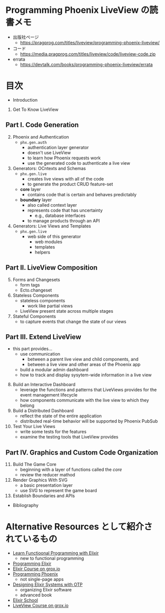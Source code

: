 # Programming Phoenix LiveView の読書メモ
- 出版社ページ
    - https://pragprog.com/titles/liveview/programming-phoenix-liveview/
- コード
    - https://media.pragprog.com/titles/liveview/code/liveview-code.zip
- errata
    - https://devtalk.com/books/programming-phoenix-liveview/errata

# 目次
- Introduction
1. Get To Know LiveView
## Part I. Code Generation
2. Phoenix and Authentication
    - `phx.gen.auth`
        - authentication layer generator
        - doesn't use LiveView
        - to learn how Phoenix requests work
        - use the generated code to authenticate a live view
3. Generators: OCntexts and Schemas
    - `phx.gen.live`
        - creates live views with all of the code
        - to generate the product CRUD feature-set
    - **core** layer
        - contains code that is certain and behaves predictably
    - **boundary** layer
        - also called context layer
        - represents code that has uncertainty
            - e.g., database interfaces
        - to manage products through an API
4. Generators: Live Views and Templates
    - `phx.gen.live`
        - web side of this generator
            - web modules
            - templates
            - helpers
## Part II. LiveView Composition
5. Forms and Changesets
    - form tags
    - Ecto.changeset
6. Stateless Components
    - stateless components
        - work like partial views
    - LiveView present state across multiple stages
7. Stateful Components
    - to capture events that change the state of our views
## Part III. Extend LiveView
- this part provides...
    - use communication
        - between a parent live view and child components, and
        - between a live view and other areas of the Phoenix app
    - build a modular admin dashboard
    - how to track and display sysytem-wide information in a live view
8. Build an Interactive Dashboard
    - leverage the functions and patterns that LiveViews provides for the event management lifecycle
    - how components communicate with the live view to which they belong
9. Build a Distributed Dashboard
    - reflect the state of the entire application
    - distributed real-time behavior will be supported by Phoenix PubSub
10. Test Your Live Views
    - write some tests for the features
    - examine the testing tools that LiveView provides
## Part IV. Graphics and Custom Code Organization
11. Build The Game Core
    - beginning with a layer of functions called the *core*
    - review the reducer mathod
12. Render Graphics With SVG
    - a basic presentation layer
    - use SVG to represent the game board
13. Establish Boundaries and APIs
- Bibliography


# Alternative Resources として紹介されているもの
- [Learn Functioonal Programming with Elixir](https://pragprog.com/titles/cdc-elixir/learn-functional-programming-with-elixir/)
    - new to functional programming
- [Programming Elixir](https://pragprog.com/titles/elixir16/programming-elixir-1-6/)
- [Elixir Course on grox.io](https://grox.io/language/elixir/course)
- [Programming Phoenix](https://pragprog.com/titles/phoenix14/programming-phoenix-1-4/)
    - not single-page apps
- [Designing Elixir Systems with OTP](https://pragprog.com/titles/jgotp/designing-elixir-systems-with-otp/)
    - organizing Elixir software
    - advanced book
- [Elixir School](https://elixirschool.com/blog/phoenix-live-view/)
- [LiveView Course on grox.io](https://grox.io/language/liveview/course)

